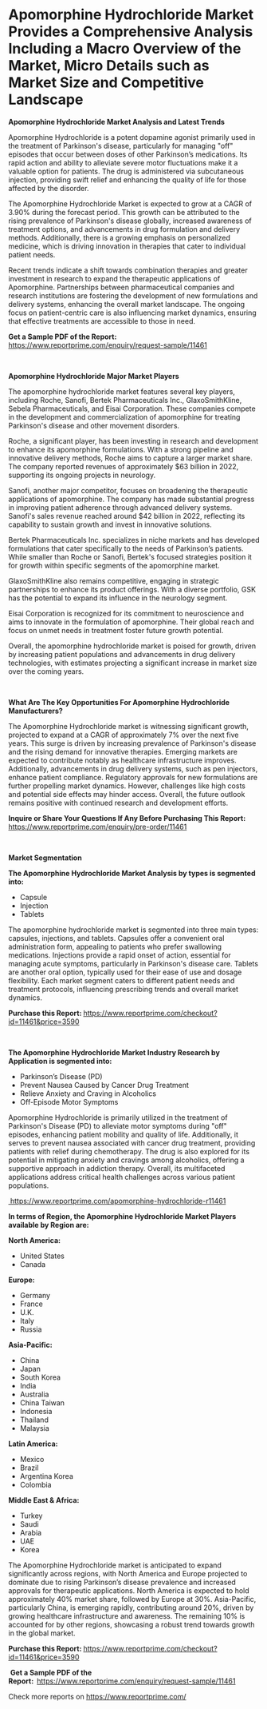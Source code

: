 <p><h1>Apomorphine Hydrochloride Market Provides a Comprehensive Analysis Including a Macro Overview of the Market, Micro Details such as Market Size and Competitive Landscape</h1></p><p><strong>Apomorphine Hydrochloride Market Analysis and Latest Trends</strong></p>
<p><p>Apomorphine Hydrochloride is a potent dopamine agonist primarily used in the treatment of Parkinson's disease, particularly for managing "off" episodes that occur between doses of other Parkinson’s medications. Its rapid action and ability to alleviate severe motor fluctuations make it a valuable option for patients. The drug is administered via subcutaneous injection, providing swift relief and enhancing the quality of life for those affected by the disorder.</p><p>The Apomorphine Hydrochloride Market is expected to grow at a CAGR of 3.90% during the forecast period. This growth can be attributed to the rising prevalence of Parkinson's disease globally, increased awareness of treatment options, and advancements in drug formulation and delivery methods. Additionally, there is a growing emphasis on personalized medicine, which is driving innovation in therapies that cater to individual patient needs.</p><p>Recent trends indicate a shift towards combination therapies and greater investment in research to expand the therapeutic applications of Apomorphine. Partnerships between pharmaceutical companies and research institutions are fostering the development of new formulations and delivery systems, enhancing the overall market landscape. The ongoing focus on patient-centric care is also influencing market dynamics, ensuring that effective treatments are accessible to those in need.</p></p>
<p><strong>Get a Sample PDF of the Report:&nbsp;</strong> <a href="https://www.reportprime.com/enquiry/request-sample/11461?utm_campaign=2636&utm_medium=2&utm_source=Github&utm_content=ia&utm_term=20032025&utm_id=apomorphine-hydrochloride">https://www.reportprime.com/enquiry/request-sample/11461</a></p>
<p>&nbsp;</p>
<p><strong>Apomorphine Hydrochloride Major Market Players</strong></p>
<p><p>The apomorphine hydrochloride market features several key players, including Roche, Sanofi, Bertek Pharmaceuticals Inc., GlaxoSmithKline, Sebela Pharmaceuticals, and Eisai Corporation. These companies compete in the development and commercialization of apomorphine for treating Parkinson's disease and other movement disorders.</p><p>Roche, a significant player, has been investing in research and development to enhance its apomorphine formulations. With a strong pipeline and innovative delivery methods, Roche aims to capture a larger market share. The company reported revenues of approximately $63 billion in 2022, supporting its ongoing projects in neurology.</p><p>Sanofi, another major competitor, focuses on broadening the therapeutic applications of apomorphine. The company has made substantial progress in improving patient adherence through advanced delivery systems. Sanofi's sales revenue reached around $42 billion in 2022, reflecting its capability to sustain growth and invest in innovative solutions.</p><p>Bertek Pharmaceuticals Inc. specializes in niche markets and has developed formulations that cater specifically to the needs of Parkinson’s patients. While smaller than Roche or Sanofi, Bertek's focused strategies position it for growth within specific segments of the apomorphine market. </p><p>GlaxoSmithKline also remains competitive, engaging in strategic partnerships to enhance its product offerings. With a diverse portfolio, GSK has the potential to expand its influence in the neurology segment.</p><p>Eisai Corporation is recognized for its commitment to neuroscience and aims to innovate in the formulation of apomorphine. Their global reach and focus on unmet needs in treatment foster future growth potential.</p><p>Overall, the apomorphine hydrochloride market is poised for growth, driven by increasing patient populations and advancements in drug delivery technologies, with estimates projecting a significant increase in market size over the coming years.</p></p>
<p>&nbsp;</p>
<p><strong>What Are The Key Opportunities For Apomorphine Hydrochloride Manufacturers?</strong></p>
<p><p>The Apomorphine Hydrochloride market is witnessing significant growth, projected to expand at a CAGR of approximately 7% over the next five years. This surge is driven by increasing prevalence of Parkinson's disease and the rising demand for innovative therapies. Emerging markets are expected to contribute notably as healthcare infrastructure improves. Additionally, advancements in drug delivery systems, such as pen injectors, enhance patient compliance. Regulatory approvals for new formulations are further propelling market dynamics. However, challenges like high costs and potential side effects may hinder access. Overall, the future outlook remains positive with continued research and development efforts.</p></p>
<p><strong>Inquire or Share Your Questions If Any Before Purchasing This Report:</strong> <a href="https://www.reportprime.com/enquiry/pre-order/11461?utm_campaign=2636&utm_medium=2&utm_source=Github&utm_content=ia&utm_term=20032025&utm_id=apomorphine-hydrochloride">https://www.reportprime.com/enquiry/pre-order/11461</a></p>
<p>&nbsp;</p>
<p><strong>Market Segmentation</strong></p>
<p><strong>The Apomorphine Hydrochloride Market Analysis by types is segmented into:</strong></p>
<p><ul><li>Capsule</li><li>Injection</li><li>Tablets</li></ul></p>
<p><p>The apomorphine hydrochloride market is segmented into three main types: capsules, injections, and tablets. Capsules offer a convenient oral administration form, appealing to patients who prefer swallowing medications. Injections provide a rapid onset of action, essential for managing acute symptoms, particularly in Parkinson's disease care. Tablets are another oral option, typically used for their ease of use and dosage flexibility. Each market segment caters to different patient needs and treatment protocols, influencing prescribing trends and overall market dynamics.</p></p>
<p><strong>Purchase this Report:&nbsp;</strong><a href="https://www.reportprime.com/checkout?id=11461&price=3590&utm_campaign=2636&utm_medium=2&utm_source=Github&utm_content=ia&utm_term=20032025&utm_id=apomorphine-hydrochloride">https://www.reportprime.com/checkout?id=11461&price=3590</a></p>
<p>&nbsp;</p>
<p><strong>The Apomorphine Hydrochloride Market Industry Research by Application is segmented into:</strong></p>
<p><ul><li>Parkinson’s Disease (PD)</li><li>Prevent Nausea Caused by Cancer Drug Treatment</li><li>Relieve Anxiety and Craving in Alcoholics</li><li>Off-Episode Motor Symptoms</li></ul></p>
<p><p>Apomorphine Hydrochloride is primarily utilized in the treatment of Parkinson's Disease (PD) to alleviate motor symptoms during "off" episodes, enhancing patient mobility and quality of life. Additionally, it serves to prevent nausea associated with cancer drug treatment, providing patients with relief during chemotherapy. The drug is also explored for its potential in mitigating anxiety and cravings among alcoholics, offering a supportive approach in addiction therapy. Overall, its multifaceted applications address critical health challenges across various patient populations.</p></p>
<p><a href="https://www.reportprime.com/apomorphine-hydrochloride-r11461?utm_campaign=2636&utm_medium=2&utm_source=Github&utm_content=ia&utm_term=20032025&utm_id=apomorphine-hydrochloride">&nbsp;https://www.reportprime.com/apomorphine-hydrochloride-r11461</a></p>
<p><strong>In terms of Region, the Apomorphine Hydrochloride Market Players available by Region are:</strong></p>
<p>
    <p> <strong> North America: </strong>
        <ul>
            <li>United States</li>
            <li>Canada</li>
        </ul>
        </p> 
    <p> <strong> Europe: </strong>
        <ul>
            <li>Germany</li>
            <li>France</li>
            <li>U.K.</li>
            <li>Italy</li>
            <li>Russia</li>
        </ul>
        </p> 
    <p> <strong> Asia-Pacific: </strong>
        <ul>
            <li>China</li>
            <li>Japan</li>
            <li>South Korea</li>
            <li>India</li>
            <li>Australia</li>
            <li>China Taiwan</li>
            <li>Indonesia</li>
            <li>Thailand</li>
            <li>Malaysia</li>
        </ul>
        </p> 
    <p> <strong> Latin America: </strong>
        <ul>
            <li>Mexico</li>
            <li>Brazil</li>
            <li>Argentina Korea</li>
            <li>Colombia</li>
        </ul>
        </p> 
    <p> <strong> Middle East & Africa: </strong>
        <ul>
            <li>Turkey</li>
            <li>Saudi</li>
            <li>Arabia</li>
            <li>UAE</li>
            <li>Korea</li>
        </ul>
    </p>
    </p>
<p><p>The Apomorphine Hydrochloride market is anticipated to expand significantly across regions, with North America and Europe projected to dominate due to rising Parkinson’s disease prevalence and increased approvals for therapeutic applications. North America is expected to hold approximately 40% market share, followed by Europe at 30%. Asia-Pacific, particularly China, is emerging rapidly, contributing around 20%, driven by growing healthcare infrastructure and awareness. The remaining 10% is accounted for by other regions, showcasing a robust trend towards growth in the global market.</p></p>
<p><strong>Purchase this Report: </strong><a href="https://www.reportprime.com/checkout?id=11461&price=3590&utm_campaign=2636&utm_medium=2&utm_source=Github&utm_content=ia&utm_term=20032025&utm_id=apomorphine-hydrochloride">https://www.reportprime.com/checkout?id=11461&price=3590</a></p>
<p>&nbsp;<strong>Get a Sample PDF of the Report:&nbsp;&nbsp;</strong><a href="https://www.reportprime.com/enquiry/request-sample/11461?utm_campaign=2636&utm_medium=2&utm_source=Github&utm_content=ia&utm_term=20032025&utm_id=apomorphine-hydrochloride">https://www.reportprime.com/enquiry/request-sample/11461</a></p>
<p><strong></strong></p>
<p>Check more reports on <a href="https://www.reportprime.com/?utm_campaign=2636&utm_medium=2&utm_source=Github&utm_content=ia&utm_term=20032025&utm_id=apomorphine-hydrochloride">https://www.reportprime.com/</a></p>
